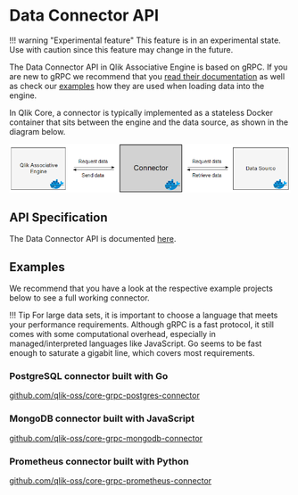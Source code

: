 # Data Connector API

!!! warning "Experimental feature"
    This feature is in an experimental state. Use with caution
    since this feature may change in the future.

The Data Connector API in Qlik Associative Engine is based on gRPC. If you are new
to gRPC we recommend that you [read their documentation](https://grpc.io/docs/) as well
as check our [examples](#examples) how they are used when loading data into the engine.

In Qlik Core, a connector is typically implemented as a stateless Docker container that
sits between the engine and the data source, as shown in the diagram below.

![connector](./data-connector.png)

## API Specification

The Data Connector API is documented [here](./data-connector-api.md).

## Examples

We recommend that you have a look at the respective example projects below to
see a full working connector.

!!! Tip
    For large data sets, it is important to choose a language that meets your performance requirements.
    Although gRPC is a fast protocol, it still comes with some computational overhead, especially in
    managed/interpreted languages like JavaScript.
    Go seems to be fast enough to saturate a gigabit line, which covers most requirements.

### PostgreSQL connector built with Go

[github.com/qlik-oss/core-grpc-postgres-connector](https://github.com/qlik-oss/core-grpc-postgres-connector)

### MongoDB connector built with JavaScript

[github.com/qlik-oss/core-grpc-mongodb-connector](https://github.com/qlik-oss/core-grpc-mongodb-connector)

### Prometheus connector built with Python

[github.com/qlik-oss/core-grpc-prometheus-connector](https://github.com/qlik-oss/core-grpc-prometheus-connector)
